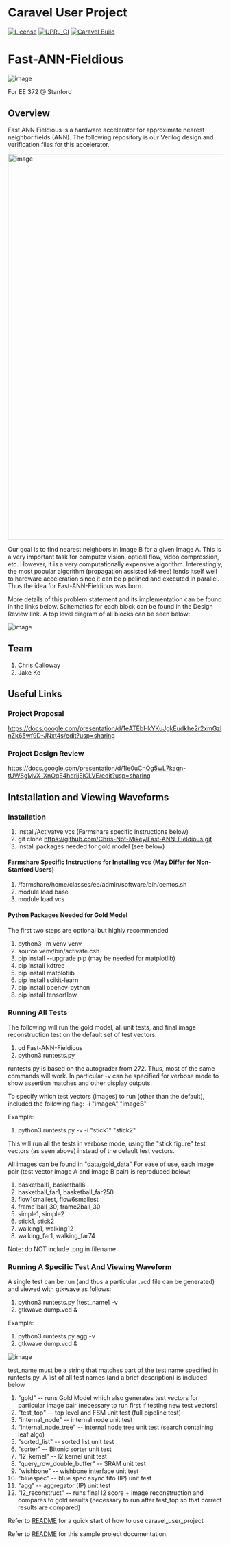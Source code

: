# Caravel User Project

[![License](https://img.shields.io/badge/License-Apache%202.0-blue.svg)](https://opensource.org/licenses/Apache-2.0) [![UPRJ_CI](https://github.com/efabless/caravel_project_example/actions/workflows/user_project_ci.yml/badge.svg)](https://github.com/efabless/caravel_project_example/actions/workflows/user_project_ci.yml) [![Caravel Build](https://github.com/efabless/caravel_project_example/actions/workflows/caravel_build.yml/badge.svg)](https://github.com/efabless/caravel_project_example/actions/workflows/caravel_build.yml)


# Fast-ANN-Fieldious

![image](https://user-images.githubusercontent.com/54165966/165867879-52a9eb76-753d-4341-ba2a-b99ad0ebb708.png)


For EE 372 @ Stanford




## Overview

Fast ANN Fieldious is a hardware accelerator for approximate nearest neighbor fields (ANN). The following repository is our Verilog design and verification files for this accelerator.

<img width="899" alt="image" src="https://user-images.githubusercontent.com/54165966/166093855-555c4de2-8ea2-4fbe-929c-e81455e49181.png">



Our goal is to find nearest neighbors in Image B for a given Image A.
This is a very important task for computer vision, optical flow, video compression, etc.
However, it is a very computationally expensive algorithm. Interestingly, the most popular algorithm (propagation assisted kd-tree) lends itself well to hardware acceleration since it can be pipelined and executed in parallel. Thus the idea for Fast-ANN-Fieldious was born. 

More details of this problem statement and its implementation can be found in the links below.
Schematics for each block can be found in the Design Review link. A top level diagram of all blocks can be seen below:

![image](https://user-images.githubusercontent.com/54165966/166120157-2986be25-6eac-4444-ad91-6d91395445e2.png)



## Team
1. Chris Calloway 
2. Jake Ke


## Useful Links

### Project Proposal

https://docs.google.com/presentation/d/1eATEbHkYKuJgkEudkhe2r2xmGzlnZk65wf9D-JNxt4s/edit?usp=sharing

### Project Design Review

https://docs.google.com/presentation/d/1Ie0uCnQg5wL7kaqn-tUW8gMvX_XnOqE4hdrijEjCLVE/edit?usp=sharing


## Intstallation and Viewing Waveforms

### Installation
1. Install/Activatve vcs (Farmshare specific instructions below)
2. git clone https://github.com/Chris-Not-Mikey/Fast-ANN-Fieldious.git
3. Install packages needed for gold model (see below)


#### Farmshare Specific Instructions for Installing vcs (May Differ for Non-Stanford Users)
1. /farmshare/home/classes/ee/admin/software/bin/centos.sh
2. module load base
3. module load vcs

#### Python Packages Needed for Gold Model 


The first two steps are optional but highly recommended

1. python3 -m venv venv
2. source venv/bin/activate.csh
3. pip install --upgrade pip (may be needed for matplotlib)
4. pip install kdtree
5. pip install matplotlib
6. pip install scikit-learn
7. pip install opencv-python
8. pip install tensorflow




### Running All Tests 

The following will run the gold model, all unit tests, and final image reconstruction test on the default set of test vectors.

1. cd Fast-ANN-Fieldious
2. python3 runtests.py 


runtests.py is based on the autograder from 272. Thus,  most of the same commands will work.
In particular -v can be specified for verbose mode to show assertion matches and other display outputs.

To specify which test vectors (images) to run (other than the default), included the following flag:
-i "imageA" "imageB"

Example:
1. python3 runtests.py -v -i "stick1" "stick2"

This will run all the tests in verbose mode, using the "stick figure" test vectors (as seen above) instead of the default test vectors.

All images can be found in "data/gold_data"
For ease of use, each image pair (test vector image A and image B pair) is reproduced below:

1. basketball1, basketball6
2. basketball_far1, basketball_far250
3. flow1smallest, flow6smallest
4. frame1ball_30, frame2ball_30
5. simple1, simple2
6. stick1, stick2
7. walking1, walking12
8. walking_far1, walking_far74


Note: do NOT include .png in filename



### Running A Specific Test And Viewing Waveform 

A single test can be run (and thus a particular .vcd file can be generated) and viewed with gtkwave as follows:

1. python3 runtests.py [test_name] -v 
2. gtkwave dump.vcd &

Example:

1. python3 runtests.py agg -v
2. gtkwave dump.vcd &

![image](https://user-images.githubusercontent.com/54165966/165996749-ff3fa46b-96c2-44ea-9b0f-8baa945aaeec.png)





test_name must be a string that matches part of the test name specified in runtests.py.
A list of all test names (and a brief description) is included below

1. "gold" -- runs Gold Model which also generates test vectors for particular image pair (necessary to run first if testing new test vectors)
2. "test_top" -- top level and FSM unit test (full pipeline test)
3. "internal_node" -- internal node unit test
4. "internal_node_tree" -- internal node tree unit test (search containing leaf algo)
5. "sorted_list" -- sorted list unit test
6. "sorter" -- Bitonic sorter unit test
7. "l2_kernel" -- l2 kernel unit test
8. "query_row_double_buffer" -- SRAM unit test 
9. "wishbone" -- wishbone interface unit test
10. "bluespec" -- blue spec async fifo (IP) unit test 
11. "agg" -- aggregator (IP) unit test
12. "l2_reconstruct" -- runs final l2 score + image reconstruction and compares to gold results (necessary to run after test_top so that correct results are compared)




Refer to [README](docs/source/quickstart.rst) for a quick start of how to use caravel_user_project

Refer to [README](docs/source/index.rst) for this sample project documentation. 
